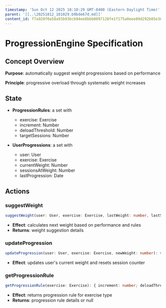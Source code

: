 ```yaml
---
timestamp: 'Sun Oct 12 2025 18:10:29 GMT-0400 (Eastern Daylight Time)'
parent: '[[..\20251012_181029.b9bde67d.md]]'
content_id: f7a920f0a58a93b93bcb94ee8bbb0097128fe1f175a0eee89d292b85e36e02ba
---
```


# ProgressionEngine Specification

## Concept Overview

**Purpose**: automatically suggest weight progressions based on performance

**Principle**: progressive overload through systematic weight increases

## State

* **ProgressionRules**: a set with
  * exercise: Exercise
  * increment: Number
  * deloadThreshold: Number
  * targetSessions: Number

* **UserProgressions**: a set with
  * user: User
  * exercise: Exercise
  * currentWeight: Number
  * sessionsAtWeight: Number
  * lastProgression: Date

## Actions

### suggestWeight

```typescript
suggestWeight(user: User, exercise: Exercise, lastWeight: number, lastSets: number, lastReps: number): { newWeight: number; reason: string; action: "increase" | "maintain" | "deload" }
```

* **Effect**: calculates next weight based on performance and rules
* **Returns**: weight suggestion details

### updateProgression

```typescript
updateProgression(user: User, exercise: Exercise, newWeight: number): void
```

* **Effect**: updates user's current weight and resets session counter

### getProgressionRule

```typescript
getProgressionRule(exercise: Exercise): { increment: number; deloadThreshold: number; targetSessions: number } | null
```

* **Effect**: returns progression rule for exercise type
* **Returns**: progression rule details or null
